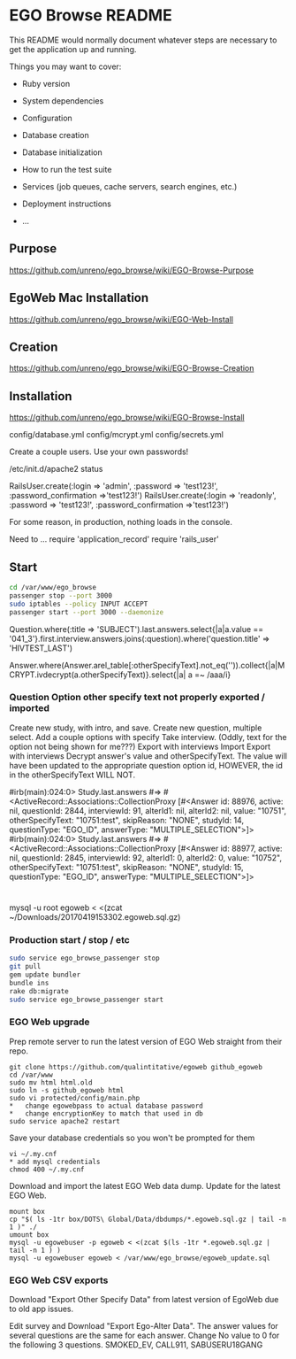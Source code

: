 # EGO Browse README

This README would normally document whatever steps are necessary to get the
application up and running.

Things you may want to cover:

* Ruby version

* System dependencies

* Configuration

* Database creation

* Database initialization

* How to run the test suite

* Services (job queues, cache servers, search engines, etc.)

* Deployment instructions

* ...



##	Purpose

https://github.com/unreno/ego_browse/wiki/EGO-Browse-Purpose

##	EgoWeb Mac Installation

https://github.com/unreno/ego_browse/wiki/EGO-Web-Install

##	Creation

https://github.com/unreno/ego_browse/wiki/EGO-Browse-Creation

##	Installation

https://github.com/unreno/ego_browse/wiki/EGO-Browse-Install



config/database.yml
config/mcrypt.yml
config/secrets.yml


Create a couple users. Use your own passwords!

/etc/init.d/apache2 status

RailsUser.create(:login => 'admin', :password => 'test123!', :password_confirmation =>'test123!')
RailsUser.create(:login => 'readonly', :password => 'test123!', :password_confirmation =>'test123!')

For some reason, in production, nothing loads in the console.

Need to ...
require 'application_record'
require 'rails_user'





##	Start

```BASH
cd /var/www/ego_browse
passenger stop --port 3000
sudo iptables --policy INPUT ACCEPT
passenger start --port 3000 --daemonize
```


 Question.where(:title => 'SUBJECT').last.answers.select{|a|a.value == '041_3'}.first.interview.answers.joins(:question).where('question.title' => 'HIVTEST_LAST')


Answer.where(Answer.arel_table[:otherSpecifyText].not_eq('')).collect{|a|MCRYPT.ivdecrypt(a.otherSpecifyText)}.select{|a| a =~ /aaa/i}





###	Question Option other specify text not properly exported / imported

Create new study, with intro, and save.
Create new question, multiple select.
Add a couple options with specify
Take interview. (Oddly, text for the option not being shown for me???)
Export with interviews
Import
Export with interviews
Decrypt answer's value and otherSpecifyText.
The value will have been updated to the appropriate question option id,
HOWEVER, the id in the otherSpecifyText WILL NOT.

#irb(main):024:0> Study.last.answers
#=> #<ActiveRecord::Associations::CollectionProxy [#<Answer id: 88976, active: nil, questionId: 2844, interviewId: 91, alterId1: nil, alterId2: nil, value: "10751", otherSpecifyText: "10751:test", skipReason: "NONE", studyId: 14, questionType: "EGO_ID", answerType: "MULTIPLE_SELECTION">]>
#irb(main):024:0> Study.last.answers
#=> #<ActiveRecord::Associations::CollectionProxy [#<Answer id: 88977, active: nil, questionId: 2845, interviewId: 92, alterId1: 0, alterId2: 0, value: "10752", otherSpecifyText: "10751:test", skipReason: "NONE", studyId: 15, questionType: "EGO_ID", answerType: "MULTIPLE_SELECTION">]>
#


mysql -u root egoweb < <(zcat ~/Downloads/20170419153302.egoweb.sql.gz)




###	Production start / stop / etc


```BASH
sudo service ego_browse_passenger stop
git pull
gem update bundler
bundle ins
rake db:migrate
sudo service ego_browse_passenger start
```






###	EGO Web upgrade

Prep remote server to run the latest version of EGO Web straight from their repo.
```
git clone https://github.com/qualintitative/egoweb github_egoweb
cd /var/www
sudo mv html html.old
sudo ln -s github_egoweb html
sudo vi protected/config/main.php	
*	change egowebpass to actual database password
*	change encryptionKey to match that used in db
sudo service apache2 restart
```

Save your database credentials so you won't be prompted for them
```
vi ~/.my.cnf
* add mysql credentials
chmod 400 ~/.my.cnf
```

Download and import the latest EGO Web data dump. Update for the latest EGO Web.
```
mount box
cp "$( ls -1tr box/DOTS\ Global/Data/dbdumps/*.egoweb.sql.gz | tail -n 1 )" ./
umount box
mysql -u egowebuser -p egoweb < <(zcat $(ls -1tr *.egoweb.sql.gz | tail -n 1 ) )
mysql -u egowebuser egoweb < /var/www/ego_browse/egoweb_update.sql
```


###	EGO Web CSV exports

Download "Export Other Specify Data" from latest version of EgoWeb due to old app issues.

Edit survey and Download "Export Ego-Alter Data".
The answer values for several questions are the same for each answer.
Change No value to 0 for the following 3 questions.
SMOKED_EV, CALL911, SABUSERU18GANG




